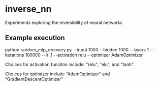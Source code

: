 # inverse_nn
Experiments exploring the reversibility of neural networks

## Example execution

python random_mlp_recovery.py --input 1000 --hidden 1000 --layers 1 --iterations 100000 --lr .1 --activation relu --optimizer AdamOptimizer

Choices for activation funciton include:
"relu", "elu", and "tanh".

Choices for optimizer include
"AdamOptimizer" and "GradientDescentOptimizer"
